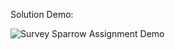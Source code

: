 Solution Demo:

![Survey Sparrow Assignment Demo]('https://github.com/RamMahe1110/survey-sparrow-assign/blob/main/src/assets/solution-demo.gif?raw=true')
